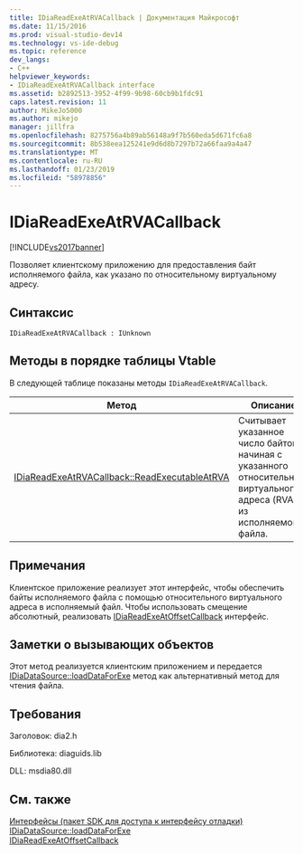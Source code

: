 ```yaml
---
title: IDiaReadExeAtRVACallback | Документация Майкрософт
ms.date: 11/15/2016
ms.prod: visual-studio-dev14
ms.technology: vs-ide-debug
ms.topic: reference
dev_langs:
- C++
helpviewer_keywords:
- IDiaReadExeAtRVACallback interface
ms.assetid: b2892513-3952-4f99-9b98-60cb9b1fdc91
caps.latest.revision: 11
author: MikeJo5000
ms.author: mikejo
manager: jillfra
ms.openlocfilehash: 8275756a4b89ab56148a9f7b560eda5d671fc6a8
ms.sourcegitcommit: 8b538eea125241e9d6d8b7297b72a66faa9a4a47
ms.translationtype: MT
ms.contentlocale: ru-RU
ms.lasthandoff: 01/23/2019
ms.locfileid: "58978856"
---
```

# <a name="idiareadexeatrvacallback"></a>IDiaReadExeAtRVACallback
[!INCLUDE[vs2017banner](../../includes/vs2017banner.md)]

Позволяет клиентскому приложению для предоставления байт исполняемого файла, как указано по относительному виртуальному адресу.  
  
## <a name="syntax"></a>Синтаксис  
  
```  
IDiaReadExeAtRVACallback : IUnknown  
```  
  
## <a name="methods-in-vtable-order"></a>Методы в порядке таблицы Vtable  
 В следующей таблице показаны методы `IDiaReadExeAtRVACallback`.  
  
|Метод|Описание|  
|------------|-----------------|  
|[IDiaReadExeAtRVACallback::ReadExecutableAtRVA](../../debugger/debug-interface-access/idiareadexeatrvacallback-readexecutableatrva.md)|Считывает указанное число байтов, начиная с указанного относительного виртуального адреса (RVA) из исполняемого файла.|  
  
## <a name="remarks"></a>Примечания  
 Клиентское приложение реализует этот интерфейс, чтобы обеспечить байты исполняемого файла с помощью относительного виртуального адреса в исполняемый файл. Чтобы использовать смещение абсолютный, реализовать [IDiaReadExeAtOffsetCallback](../../debugger/debug-interface-access/idiareadexeatoffsetcallback.md) интерфейс.  
  
## <a name="notes-for-callers"></a>Заметки о вызывающих объектов  
 Этот метод реализуется клиентским приложением и передается [IDiaDataSource::loadDataForExe](../../debugger/debug-interface-access/idiadatasource-loaddataforexe.md) метод как альтернативный метод для чтения файла.  
  
## <a name="requirements"></a>Требования  
 Заголовок: dia2.h  
  
 Библиотека: diaguids.lib  
  
 DLL: msdia80.dll  
  
## <a name="see-also"></a>См. также  
 [Интерфейсы (пакет SDK для доступа к интерфейсу отладки)](../../debugger/debug-interface-access/interfaces-debug-interface-access-sdk.md)   
 [IDiaDataSource::loadDataForExe](../../debugger/debug-interface-access/idiadatasource-loaddataforexe.md)   
 [IDiaReadExeAtOffsetCallback](../../debugger/debug-interface-access/idiareadexeatoffsetcallback.md)
